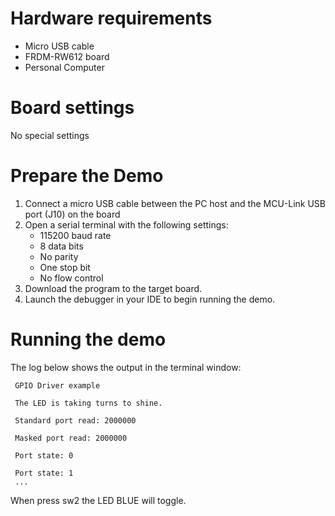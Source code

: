 Hardware requirements
=====================
- Micro USB cable
- FRDM-RW612 board
- Personal Computer

Board settings
============
No special settings

Prepare the Demo
===============
1.  Connect a micro USB cable between the PC host and the MCU-Link USB port (J10) on the board
2.  Open a serial terminal with the following settings:
    - 115200 baud rate
    - 8 data bits
    - No parity
    - One stop bit
    - No flow control
3.  Download the program to the target board.
4.  Launch the debugger in your IDE to begin running the demo.

Running the demo
================
The log below shows the output in the terminal window:
~~~~~~~~~~~~~~~~~~~~~~~~~~~~
 GPIO Driver example

 The LED is taking turns to shine.

 Standard port read: 2000000

 Masked port read: 2000000

 Port state: 0

 Port state: 1
 ...
~~~~~~~~~~~~~~~~~~~~~~~~~~~~
When press sw2 the LED BLUE will toggle.
